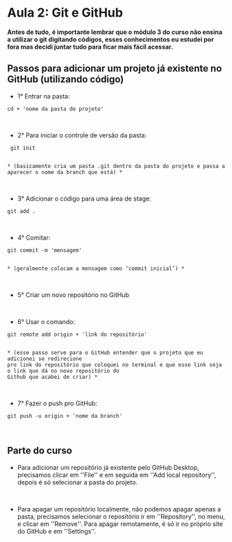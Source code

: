 # Aula 2: Git e GitHub

<strong>Antes de tudo, é importante lembrar que o módulo 3 do curso não ensina a utilizar o git digitando códigos, esses conhecimentos eu estudei por fora mas decidi juntar tudo para ficar mais fácil acessar.</strong> 

## Passos para adicionar um projeto já existente no GitHub (utilizando código)

* 1° Entrar na pasta: 
~~~
cd + 'nome da pasta do projeto' 
~~~
<br>

* 2° Para iniciar o controle de versão da pasta:  
~~~
 git init 


* (basicamente cria um pasta .git dentro da pasta do projeto e passa a aparecer o nome da branch que está) *
~~~
<br>

* 3° Adicionar o código para uma área de stage: 
~~~
git add . 
~~~
<br> 
 
* 4° Comitar: 
~~~
git commit -m 'mensagem'  


* (geralmente colocam a mensagem como ‘commit inicial’) * 
~~~
 <br>
 
* 5° Criar um novo repositório no GitHub 
<br>

* 6° Usar o comando: 
~~~
git remote add origin + 'link do repositório'  


* (esse passo serve para o GitHub entender que o projeto que eu adicionei se redirecione 
pro link do repositório que coloquei no terminal e que esse link seja o link que dá no novo repositório do 
Github que acabei de criar) *  
~~~
<br>

* 7° Fazer o push pro GitHub: 
~~~
git push -u origin + 'nome da branch' 
~~~
<br>

## Parte do curso

* Para adicionar um repositório já existente pelo GitHub Desktop, precisamos clicar em ''File'' e em seguida em ''Add local repository'', depois é só selecionar a pasta do projeto. 
<br>

* Para apagar um repositório localmente, não podemos apagar apenas a pasta, precisamos selecionar o repositório ir em ''Repository'', no menu, e clicar em ''Remove''. Para apagar remotamente, é só ir no próprio site do GitHub e em ''Settings''. 

 
